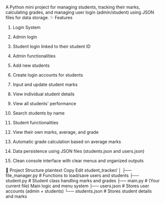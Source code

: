 A Python mini project for managing students, tracking their marks, calculating grades, and managing user login (admin/student) using JSON files for data storage.
✨ Features

1) Login System

2) Admin login

3) Student login linked to their student ID

4) Admin functionalities

5) Add new students

6) Create login accounts for students

7) Input and update student marks

8) View individual student details

9) View all students' performance

10) Search students by name

11) Student functionalities

12) View their own marks, average, and grade

13) Automatic grade calculation based on average marks

14) Data persistence using JSON files (students.json and users.json)

15) Clean console interface with clear menus and organized outputs

📂 Project Structure
plaintext
Copy
Edit
student_tracker/
│
├── file_manager.py    # Functions to load/save users and students
├── student.py         # Student class handling marks and grades
├── main.py            # (Your current file) Main logic and menu system
├── users.json         # Stores user accounts (admin + students)
└── students.json      # Stores student details and marks
